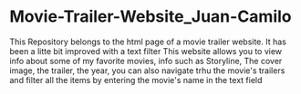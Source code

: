 # Movie-Trailer-Website_Juan-Camilo
This Repository belongs to the html page of a movie trailer website. It has been a litte bit improved with a text filter
This website allows you to view info about some of my favorite movies, info such as Storyline, The cover image, the trailer, the year, you can also navigate trhu the movie's trailers and filter all the items by entering the movie's name in the text field
